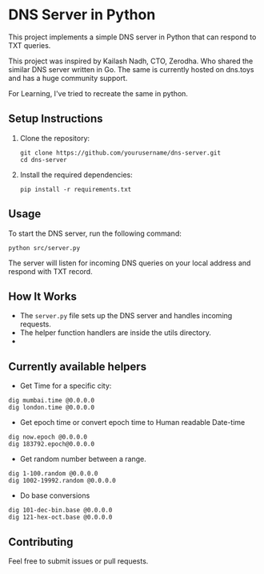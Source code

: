 # DNS Server in Python

This project implements a simple DNS server in Python that can respond to TXT queries. 

This project was inspired by Kailash Nadh, CTO, Zerodha. Who shared the similar DNS server written in Go. The same is currently hosted on dns.toys and has a huge community support. 

For Learning, I've tried to recreate the same in python. 


## Setup Instructions

1. Clone the repository:
   ```
   git clone https://github.com/yourusername/dns-server.git
   cd dns-server
   ```

2. Install the required dependencies:
   ```
   pip install -r requirements.txt
   ```

## Usage

To start the DNS server, run the following command:
```
python src/server.py

```

The server will listen for incoming DNS queries on your local address and respond with TXT record.

## How It Works

- The `server.py` file sets up the DNS server and handles incoming requests.
- The helper function handlers are inside the utils directory. 
- 

## Currently available helpers
- Get Time for a specific city: 

```
dig mumbai.time @0.0.0.0
dig london.time @0.0.0.0
```

- Get epoch time or convert epoch time to Human readable Date-time

```
dig now.epoch @0.0.0.0
dig 183792.epoch@0.0.0.0
```

- Get random number between a range.
```
dig 1-100.random @0.0.0.0
dig 1002-19992.random @0.0.0.0
```

- Do base conversions 
```
dig 101-dec-bin.base @0.0.0.0
dig 121-hex-oct.base @0.0.0.0
```


## Contributing

Feel free to submit issues or pull requests.

